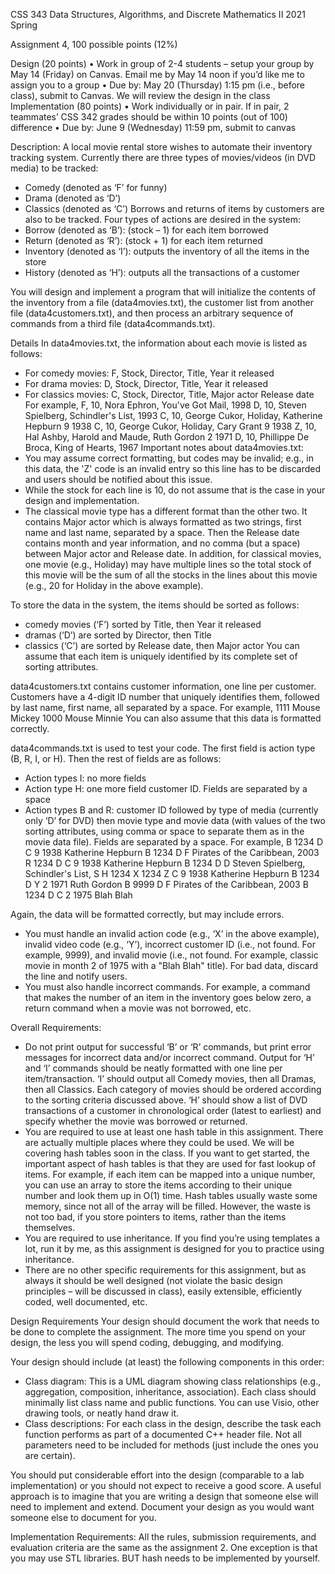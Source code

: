 CSS 343 Data Structures, Algorithms, and Discrete Mathematics II
2021 Spring

Assignment 4, 100 possible points (12%)

Design (20 points)
• Work in group of 2-4 students – setup your group by May 14 (Friday) on Canvas. Email me by May 14 noon if you’d like me to assign you to a group
• Due by: May 20 (Thursday) 1:15 pm (i.e., before class), submit to Canvas. We will review the design in the class
Implementation (80 points)
• Work individually or in pair. If in pair, 2 teammates’ CSS 342 grades should be within 10 points (out of 100) difference
• Due by: June 9 (Wednesday) 11:59 pm, submit to canvas

Description:
A local movie rental store wishes to automate their inventory tracking system. Currently there are three types of movies/videos (in DVD media) to be tracked:

- Comedy (denoted as ‘F’ for funny)
- Drama (denoted as ‘D’)
- Classics (denoted as ‘C’)
  Borrows and returns of items by customers are also to be tracked. Four types of actions are desired in the system:
- Borrow (denoted as ‘B’): (stock – 1) for each item borrowed
- Return (denoted as ‘R’): (stock + 1) for each item returned
- Inventory (denoted as ‘I’): outputs the inventory of all the items in the store
- History (denoted as ‘H’): outputs all the transactions of a customer

You will design and implement a program that will initialize the contents of the inventory from a file (data4movies.txt), the customer list from another file (data4customers.txt), and then process an arbitrary sequence of commands from a third file (data4commands.txt).

Details
In data4movies.txt, the information about each movie is listed as follows:

- For comedy movies: F, Stock, Director, Title, Year it released
- For drama movies: D, Stock, Director, Title, Year it released
- For classics movies: C, Stock, Director, Title, Major actor Release date
  For example,
  F, 10, Nora Ephron, You've Got Mail, 1998
  D, 10, Steven Spielberg, Schindler's List, 1993
  C, 10, George Cukor, Holiday, Katherine Hepburn 9 1938
  C, 10, George Cukor, Holiday, Cary Grant 9 1938
  Z, 10, Hal Ashby, Harold and Maude, Ruth Gordon 2 1971
  D, 10, Phillippe De Broca, King of Hearts, 1967
  Important notes about data4movies.txt:
- You may assume correct formatting, but codes may be invalid; e.g., in this data, the 'Z' code is an invalid entry so this line has to be discarded and users should be notified about this issue.
- While the stock for each line is 10, do not assume that is the case in your design and implementation.
- The classical movie type has a different format than the other two. It contains Major actor which is always formatted as two strings, first name and last name, separated by a space. Then the Release date contains month and year information, and no comma (but a space) between Major actor and Release date. In addition, for classical movies, one movie (e.g., Holiday) may have multiple lines so the total stock of this movie will be the sum of all the stocks in the lines about this movie (e.g., 20 for Holiday in the above example).

To store the data in the system, the items should be sorted as follows:

- comedy movies (‘F’) sorted by Title, then Year it released
- dramas (‘D’) are sorted by Director, then Title
- classics (‘C’) are sorted by Release date, then Major actor
  You can assume that each item is uniquely identified by its complete set of sorting attributes.

data4customers.txt contains customer information, one line per customer. Customers have a 4-digit ID number that uniquely identifies them, followed by last name, first name, all separated by a space. For example,
1111 Mouse Mickey
1000 Mouse Minnie
You can also assume that this data is formatted correctly.

data4commands.txt is used to test your code. The first field is action type (B, R, I, or H). Then the rest of fields are as follows:

- Action types I: no more fields
- Action type H: one more field customer ID. Fields are separated by a space
- Action types B and R: customer ID followed by type of media (currently only ‘D’ for DVD) then movie type and movie data (with values of the two sorting attributes, using comma or space to separate them as in the movie data file). Fields are separated by a space.
  For example,
  B 1234 D C 9 1938 Katherine Hepburn
  B 1234 D F Pirates of the Caribbean, 2003
  R 1234 D C 9 1938 Katherine Hepburn
  B 1234 D D Steven Spielberg, Schindler's List,
  S
  H 1234
  X 1234 Z C 9 1938 Katherine Hepburn
  B 1234 D Y 2 1971 Ruth Gordon
  B 9999 D F Pirates of the Caribbean, 2003
  B 1234 D C 2 1975 Blah Blah

Again, the data will be formatted correctly, but may include errors.

- You must handle an invalid action code (e.g., ‘X’ in the above example), invalid video code (e.g., ‘Y’), incorrect customer ID (i.e., not found. For example, 9999), and invalid movie (i.e., not found. For example, classic movie in month 2 of 1975 with a "Blah Blah" title). For bad data, discard the line and notify users.
- You must also handle incorrect commands. For example, a command that makes the number of an item in the inventory goes below zero, a return command when a movie was not borrowed, etc.

Overall Requirements:

- Do not print output for successful ‘B’ or ‘R’ commands, but print error messages for incorrect data and/or incorrect command. Output for ‘H’ and ‘I’ commands should be neatly formatted with one line per item/transaction. ‘I’ should output all Comedy movies, then all Dramas, then all Classics. Each category of movies should be ordered according to the sorting criteria discussed above. ‘H’ should show a list of DVD transactions of a customer in chronological order (latest to earliest) and specify whether the movie was borrowed or returned.
- You are required to use at least one hash table in this assignment. There are actually multiple places where they could be used. We will be covering hash tables soon in the class. If you want to get started, the important aspect of hash tables is that they are used for fast lookup of items. For example, if each item can be mapped into a unique number, you can use an array to store the items according to their unique number and look them up in O(1) time. Hash tables usually waste some memory, since not all of the array will be filled. However, the waste is not too bad, if you store pointers to items, rather than the items themselves.
- You are required to use inheritance. If you find you’re using templates a lot, run it by me, as this assignment is designed for you to practice using inheritance.
- There are no other specific requirements for this assignment, but as always it should be well designed (not violate the basic design principles – will be discussed in class), easily extensible, efficiently coded, well documented, etc.

Design Requirements
Your design should document the work that needs to be done to complete the assignment. The more time you spend on your design, the less you will spend coding, debugging, and modifying.

Your design should include (at least) the following components in this order:

- Class diagram: This is a UML diagram showing class relationships (e.g., aggregation, composition, inheritance, association). Each class should minimally list class name and public functions. You can use Visio, other drawing tools, or neatly hand draw it.
- Class descriptions: For each class in the design, describe the task each function performs as part of a documented C++ header file. Not all parameters need to be included for methods (just include the ones you are certain).

You should put considerable effort into the design (comparable to a lab implementation) or you should not expect to receive a good score. A useful approach is to imagine that you are writing a design that someone else will need to implement and extend. Document your design as you would want someone else to document for you.

Implementation Requirements:
All the rules, submission requirements, and evaluation criteria are the same as the assignment 2. One exception is that you may use STL libraries. BUT hash needs to be implemented by yourself.
